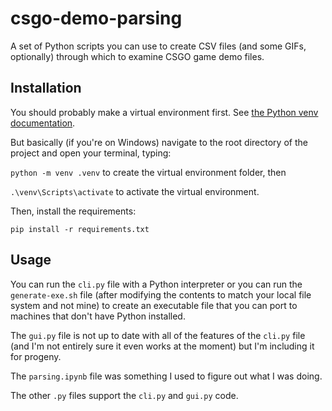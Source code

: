 # csgo-demo-parsing
 
A set of Python scripts you can use to create CSV files (and some GIFs, optionally) through which to examine CSGO game demo files.

## Installation
You should probably make a virtual environment first. See [the Python venv documentation](https://docs.python.org/3/library/venv.html).

But basically (if you're on Windows) navigate to the root directory of the project and open your terminal, typing:

`python -m venv .venv` to create the virtual environment folder, then

`.\venv\Scripts\activate` to activate the virtual environment.

Then, install the requirements:

`pip install -r requirements.txt`

## Usage
You can run the `cli.py` file with a Python interpreter or you can run the `generate-exe.sh` file (after modifying the contents to match your local file system and not mine) to create an executable file that you can port to machines that don't have Python installed.

The `gui.py` file is not up to date with all of the features of the `cli.py` file (and I'm not entirely sure it even works at the moment) but I'm including it for progeny.

The `parsing.ipynb` file was something I used to figure out what I was doing.

The other `.py` files support the `cli.py` and `gui.py` code.
